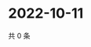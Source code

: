# 2022-10-11

共 0 条

<!-- BEGIN WEIBO -->
<!-- 最后更新时间 Tue Oct 11 2022 16:28:02 GMT+0800 (China Standard Time) -->

<!-- END WEIBO -->
